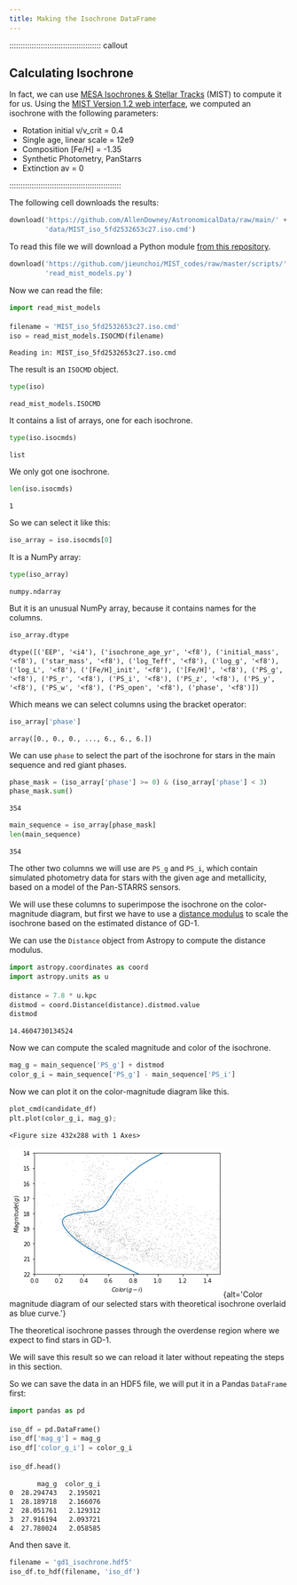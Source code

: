 ```yaml
---
title: Making the Isochrone DataFrame
---
```


:::::::::::::::::::::::::::::::::::::::::  callout

## Calculating Isochrone

In fact, we can use [MESA Isochrones \& Stellar Tracks](https://waps.cfa.harvard.edu/MIST/) (MIST)
to compute it for us.
Using the [MIST Version 1.2 web interface](https://waps.cfa.harvard.edu/MIST/interp_isos.html),
we computed an isochrone with the following parameters:

- Rotation initial v/v\_crit = 0.4
- Single age, linear scale = 12e9
- Composition [Fe/H] = -1.35
- Synthetic Photometry, PanStarrs
- Extinction av = 0
  

::::::::::::::::::::::::::::::::::::::::::::::::::

The following cell downloads the results:

```python
download('https://github.com/AllenDowney/AstronomicalData/raw/main/' +
         'data/MIST_iso_5fd2532653c27.iso.cmd')
```

To read this file we will download a Python module [from this
repository](https://github.com/jieunchoi/MIST_codes).

```python
download('https://github.com/jieunchoi/MIST_codes/raw/master/scripts/' +
         'read_mist_models.py')
```

Now we can read the file:

```python
import read_mist_models

filename = 'MIST_iso_5fd2532653c27.iso.cmd'
iso = read_mist_models.ISOCMD(filename)
```

```output
Reading in: MIST_iso_5fd2532653c27.iso.cmd
```

The result is an `ISOCMD` object.

```python
type(iso)
```

```output
read_mist_models.ISOCMD
```

It contains a list of arrays, one for each isochrone.

```python
type(iso.isocmds)
```

```output
list
```

We only got one isochrone.

```python
len(iso.isocmds)
```

```output
1
```

So we can select it like this:

```python
iso_array = iso.isocmds[0]
```

It is a NumPy array:

```python
type(iso_array)
```

```output
numpy.ndarray
```

But it is an unusual NumPy array, because it contains names for the columns.

```python
iso_array.dtype
```

```output
dtype([('EEP', '<i4'), ('isochrone_age_yr', '<f8'), ('initial_mass', '<f8'), ('star_mass', '<f8'), ('log_Teff', '<f8'), ('log_g', '<f8'), ('log_L', '<f8'), ('[Fe/H]_init', '<f8'), ('[Fe/H]', '<f8'), ('PS_g', '<f8'), ('PS_r', '<f8'), ('PS_i', '<f8'), ('PS_z', '<f8'), ('PS_y', '<f8'), ('PS_w', '<f8'), ('PS_open', '<f8'), ('phase', '<f8')])
```

Which means we can select columns using the bracket operator:

```python
iso_array['phase']
```

```output
array([0., 0., 0., ..., 6., 6., 6.])
```

We can use `phase` to select the part of the isochrone for stars in
the main sequence and red giant phases.

```python
phase_mask = (iso_array['phase'] >= 0) & (iso_array['phase'] < 3)
phase_mask.sum()
```

```output
354
```

```python
main_sequence = iso_array[phase_mask]
len(main_sequence)
```

```output
354
```

The other two columns we will use are `PS_g` and `PS_i`, which contain
simulated photometry data for stars with the given age and
metallicity, based on a model of the Pan-STARRS sensors.

We will use these columns to superimpose the isochrone on the
color-magnitude diagram, but first we have to use a [distance
modulus](https://en.wikipedia.org/wiki/Distance_modulus) to scale the
isochrone based on the estimated distance of GD-1.

We can use the `Distance` object from Astropy to compute the distance modulus.

```python
import astropy.coordinates as coord
import astropy.units as u

distance = 7.8 * u.kpc
distmod = coord.Distance(distance).distmod.value
distmod
```

```output
14.4604730134524
```

Now we can compute the scaled magnitude and color of the isochrone.

```python
mag_g = main_sequence['PS_g'] + distmod
color_g_i = main_sequence['PS_g'] - main_sequence['PS_i']
```

Now we can plot it on the color-magnitude diagram like this.

```python
plot_cmd(candidate_df)
plt.plot(color_g_i, mag_g);
```

```output
<Figure size 432x288 with 1 Axes>
```

![](fig/07-photo_files/07-photo_42_0.png){alt='Color magnitude diagram of our selected stars with theoretical isochrone overlaid as blue curve.'}

The theoretical isochrone passes through the overdense region where we
expect to find stars in GD-1.

We will save this result so we can reload it later without repeating the
steps in this section.

So we can save the data in an HDF5 file, we will put it in a Pandas
`DataFrame` first:

```python
import pandas as pd

iso_df = pd.DataFrame()
iso_df['mag_g'] = mag_g
iso_df['color_g_i'] = color_g_i

iso_df.head()
```

```output
       mag_g  color_g_i
0  28.294743   2.195021
1  28.189718   2.166076
2  28.051761   2.129312
3  27.916194   2.093721
4  27.780024   2.058585
```

And then save it.

```python
filename = 'gd1_isochrone.hdf5'
iso_df.to_hdf(filename, 'iso_df')
```



